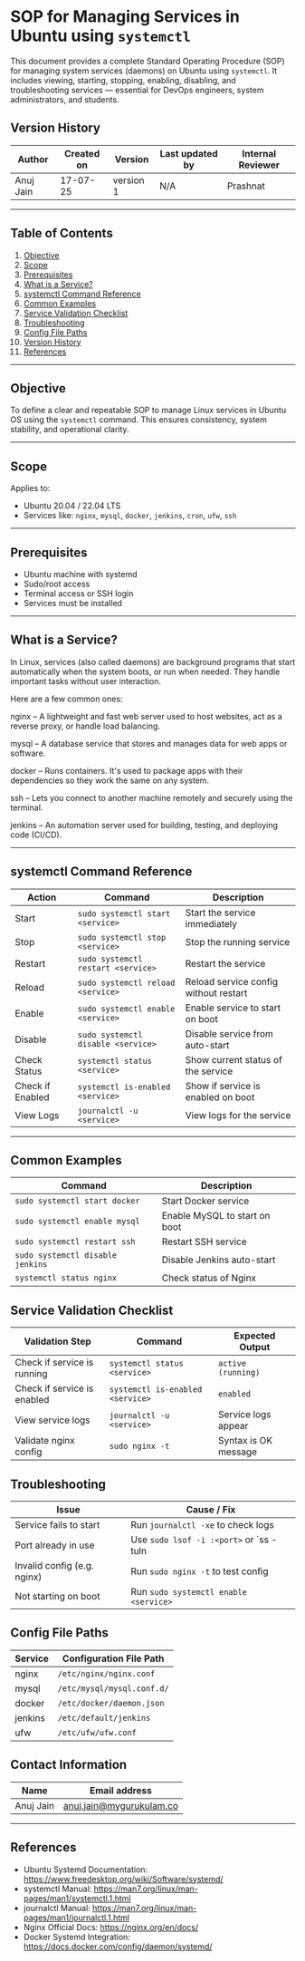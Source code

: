 
# SOP for Managing Services in Ubuntu using `systemctl`

This document provides a complete Standard Operating Procedure (SOP) for managing system services (daemons) on Ubuntu using `systemctl`. It includes viewing, starting, stopping, enabling, disabling, and troubleshooting services — essential for DevOps engineers, system administrators, and students.


## Version History

| Author          | Created on | Version   | Last updated by | Internal Reviewer |
|-----------------|------------|-----------|------------------|--------------------|
| Anuj Jain       | 17-07-25   | version 1 | N/A              | Prashnat          |

---

## Table of Contents

1. [Objective](#objective)  
2. [Scope](#scope)  
3. [Prerequisites](#prerequisites)  
4. [What is a Service?](#what-is-a-service)  
5. [systemctl Command Reference](#systemctl-command-reference)  
6. [Common Examples](#common-examples)  
7. [Service Validation Checklist](#service-validation-checklist)  
8. [Troubleshooting](#troubleshooting)  
9. [Config File Paths](#config-file-paths)  
10. [Version History](#version-history)  
11. [References](#references)

---

## Objective

To define a clear and repeatable SOP to manage Linux services in Ubuntu OS using the `systemctl` command. This ensures consistency, system stability, and operational clarity.

---

## Scope

Applies to:
- Ubuntu 20.04 / 22.04 LTS  
- Services like: `nginx`, `mysql`, `docker`, `jenkins`, `cron`, `ufw`, `ssh`

---

## Prerequisites

- Ubuntu machine with systemd  
- Sudo/root access  
- Terminal access or SSH login  
- Services must be installed

---

## What is a Service?

In Linux, services (also called daemons) are background programs that start automatically when the system boots, or run when needed. They handle important tasks without user interaction.

Here are a few common ones:

nginx – A lightweight and fast web server used to host websites, act as a reverse proxy, or handle load balancing.

mysql – A database service that stores and manages data for web apps or software.

docker – Runs containers. It's used to package apps with their dependencies so they work the same on any system.

ssh – Lets you connect to another machine remotely and securely using the terminal.

jenkins – An automation server used for building, testing, and deploying code (CI/CD).



---

## systemctl Command Reference

| Action              | Command                                 | Description                           |
|---------------------|------------------------------------------|----------------------------------------|
| Start               | `sudo systemctl start <service>`        | Start the service immediately          |
| Stop                | `sudo systemctl stop <service>`         | Stop the running service               |
| Restart             | `sudo systemctl restart <service>`      | Restart the service                    |
| Reload              | `sudo systemctl reload <service>`       | Reload service config without restart  |
| Enable              | `sudo systemctl enable <service>`       | Enable service to start on boot        |
| Disable             | `sudo systemctl disable <service>`      | Disable service from auto-start        |
| Check Status        | `systemctl status <service>`            | Show current status of the service     |
| Check if Enabled    | `systemctl is-enabled <service>`        | Show if service is enabled on boot     |
| View Logs           | `journalctl -u <service>`               | View logs for the service              |

---



## Common Examples

| Command                                      | Description                       |
|----------------------------------------------|-----------------------------------|
| `sudo systemctl start docker`               | Start Docker service              |
| `sudo systemctl enable mysql`               | Enable MySQL to start on boot     |
| `sudo systemctl restart ssh`                | Restart SSH service               |
| `sudo systemctl disable jenkins`            | Disable Jenkins auto-start        |
| `systemctl status nginx`                    | Check status of Nginx             |

## Service Validation Checklist

| Validation Step              | Command                          | Expected Output         |
|------------------------------|----------------------------------|-------------------------|
| Check if service is running  | `systemctl status <service>`     | `active (running)`      |
| Check if service is enabled  | `systemctl is-enabled <service>` | `enabled`               |
| View service logs            | `journalctl -u <service>`        | Service logs appear     |
| Validate nginx config        | `sudo nginx -t`                  | Syntax is OK message    |

## Troubleshooting

| Issue                        | Cause / Fix                                              |
|------------------------------|----------------------------------------------------------|
| Service fails to start       | Run `journalctl -xe` to check logs                      |
| Port already in use          | Use `sudo lsof -i :<port>` or `ss -tuln | grep :<port>`  |
| Invalid config (e.g. nginx)  | Run `sudo nginx -t` to test config                      |
| Not starting on boot         | Run `sudo systemctl enable <service>`                   |

## Config File Paths

| Service     | Configuration File Path             |
|-------------|--------------------------------------|
| nginx       | `/etc/nginx/nginx.conf`             |
| mysql       | `/etc/mysql/mysql.conf.d/`          |
| docker      | `/etc/docker/daemon.json`           |
| jenkins     | `/etc/default/jenkins`              |
| ufw         | `/etc/ufw/ufw.conf`                 |



## Contact Information

| Name            | Email address |
|-----------------|---------------|
| Anuj Jain       | anuj.jain@mygurukulam.co      | 



---

## References

- Ubuntu Systemd Documentation: https://www.freedesktop.org/wiki/Software/systemd/
- systemctl Manual: https://man7.org/linux/man-pages/man1/systemctl.1.html
- journalctl Manual: https://man7.org/linux/man-pages/man1/journalctl.1.html
- Nginx Official Docs: https://nginx.org/en/docs/
- Docker Systemd Integration: https://docs.docker.com/config/daemon/systemd/

